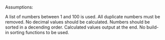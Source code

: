 Assumptions:

A list of numbers between 1 and 100 is used.
All duplicate numbers must be removed.
No decimal values should be calculated.
Numbers should be sorted in a decending order.
Calculated values output at the end.
No build-in sorting functions to be used.
